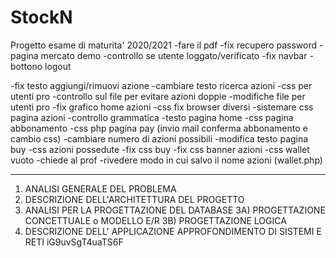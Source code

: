 # StockN

Progetto esame di maturita' 2020/2021
-fare il pdf
-fix recupero password
-pagina mercato demo
-controllo se utente loggato/verificato
-fix navbar
-bottono logout

-fix testo aggiungi/rimuovi azione
-cambiare testo ricerca azioni
-css per utenti pro
-controllo sul file per evitare azioni doppie
-modifiche file per utenti pro
-fix grafico home azioni
-css fix browser diversi
-sistemare css pagina azioni
-controllo grammatica
-testo pagina home
-css pagina abbonamento
-css php pagina pay (invio mail conferma abbonamento e cambio css)
-cambiare numero di azioni possibili
-modifica testo pagina buy
-css azioni possedute
-fix css buy
-fix css banner azioni
-css wallet vuoto
-chiede al prof
-rivedere modo in cui salvo il nome azioni (wallet.php)

---

1. ANALISI GENERALE DEL PROBLEMA
2. DESCRIZIONE DELL'ARCHITETTURA DEL PROGETTO
3. ANALISI PER LA PROGETTAZIONE DEL DATABASE
   3A) PROGETTAZIONE CONCETTUALE o MODELLO E/R
   3B) PROGETTAZIONE LOGICA
4. DESCRIZIONE DELL' APPLICAZIONE <progetto di una parte significativa in php>
   APPROFONDIMENTO DI SISTEMI E RETI
   iG9uvSgT4uaTS6F
